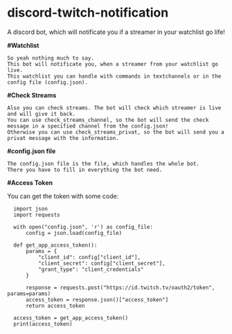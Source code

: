 # discord-twitch-notification
A discord bot, which will notificate you if a streamer in your watchlist go life!


**#Watchlist**
```
So yeah nothing much to say.
This bot will notificate you, when a streamer from your watchlist go live.
This watchlist you can handle with commands in textchannels or in the config file (config.json).
```

**#Check Streams**
```
Also you can check streams. The bot will check which streamer is live and will give it back.
You can use check_streams_channel, so the bot will send the check message in a specified channel from the config.json!
Otherwise you can use check_streams_privat, so the bot will send you a privat message with the information.
```

**#config.json file**
```
The config.json file is the file, which handles the whole bot.
There you have to fill in everything the bot need. 
```

**#Access Token**

You can get the token with some code:

```
  import json
  import requests

  with open("config.json", 'r') as config_file:
      config = json.load(config_file)
      
  def get_app_access_token():
      params = {
          "client_id": config["client_id"],
          "client_secret": config["client_secret"],
          "grant_type": "client_credentials"
      }

      response = requests.post("https://id.twitch.tv/oauth2/token", params=params)
      access_token = response.json()["access_token"]
      return access_token

  access_token = get_app_access_token()
  print(access_token)
```
